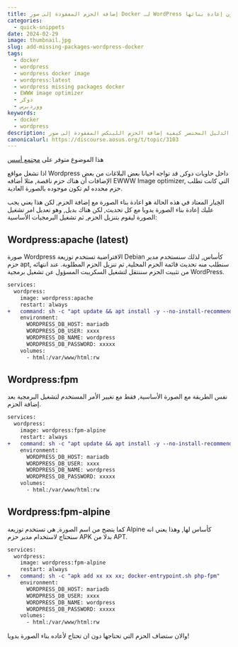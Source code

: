 ```yaml
---
title: إضافة الحزم المفقودة إلى صور Docker لـ WordPress دون إعادة بنائها
categories:
  - quick-snippets
date: 2024-02-29
image: thumbnail.jpg
slug: add-missing-packages-wordpress-docker
tags:
  - docker
  - wordpress
  - wordpress docker image
  - wordpress:latest
  - wordpress missing packages docker
  - EWWW image optimizer
  - دوكر
  - ووردبرس
keywords: 
  - docker
  - wordpress
description: يوضح هذا الدليل المختصر كيفية إضافة الحزم اللينكس المفقودة إلى صور Docker الخاصة بـ WordPress بسهولة دون الحاجة إلى إعادة بنائها مع كل تحديث.
canonicalurl: https://discourse.aosus.org/t/topic/3103
---
```


هذا الموضوع متوفر على [مجتمع أسس](https://discourse.aosus.org/t/topic/3103)

اذا تشغل مواقع Wordpress داخل حاويات دوكر, قد تواجه احيانا بعض البلاغات من بعض الإضافات أن هناك حزم ناقصة, مثلا أضافه EWWW Image optimizer, التي كانت تطلب حزم محدده لم تكون موجوده بالصورة العادية.

الخِيار المعتاد في هذه الحالة هو اعادة بناء الصورة مع إضافة الحزم, لكن هذا يعني يجب عليك إعادة بناء الصورة يدويا مع كل تحديث, لكن هناك بديل, وهو تعديل امر تشغيل الصورة ليقوم بتنزيل الحزم, ثم تشغيل البرمجيات الأساسية:

## Wordpress:apache (latest)
صورة Wordpress الافتراضية تستخدم توزيعة Debian كأساس, لذلك سنستخدم مدير حزم apt, سنطلب منه تحديث قائمة الحزم المحلية, ثم تنزيل الحزم المطلوبة.
عند انتهائه من تثبيت الحزم سننتقل لتشغيل السكريبت المسؤول عن تشغيل برمجية WordPress.
```diff
services:
  wordpress:
    image: wordpress:apache
    restart: always
+   command: sh -c "apt update && apt install -y --no-install-recommends xxxxxxx; docker-entrypoint.sh apache2-foreground"
    environment:
      WORDPRESS_DB_HOST: mariadb
      WORDPRESS_DB_USER: xxxx
      WORDPRESS_DB_NAME: wordpress
      WORDPRESS_DB_PASSWORD: xxxxx
    volumes:
      - html:/var/www/html:rw
```

## Wordpress:fpm
نفس الطريقة مع الصورة الأساسية, فقط مع تغيير الأمر المستخدم لتشغيل البرمجية بعد إضافة الحزم.
```diff
services:
  wordpress:
    image: wordpress:fpm-alpine
    restart: always
+   command: sh -c "apt update && apt install -y --no-install-recommends xxxxxxx; docker-entrypoint.sh php-fpm"
    environment:
      WORDPRESS_DB_HOST: mariadb
      WORDPRESS_DB_USER: xxxx
      WORDPRESS_DB_NAME: wordpress
      WORDPRESS_DB_PASSWORD: xxxxx
    volumes:
      - html:/var/www/html:rw
```

## Wordpress:fpm-alpine
كما يتضح من اسم الصورة, هي تستخدم توزيعة Alpine كأساس لها, وهذا يعني انه سنحتاج لاستخدام مدير حزم APK بدلا من APT.

```diff
services:
  wordpress:
    image: wordpress:fpm-alpine
    restart: always
+   command: sh -c "apk add xx xx xx; docker-entrypoint.sh php-fpm"
    environment:
      WORDPRESS_DB_HOST: mariadb
      WORDPRESS_DB_USER: xxxx
      WORDPRESS_DB_NAME: wordpress
      WORDPRESS_DB_PASSWORD: xxxxx
    volumes:
      - html:/var/www/html:rw
```

والان ستضاف الحزم التي تحتاجها دون ان تحتاج لأعاده بناء الصورة يدويا!
